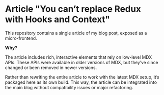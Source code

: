 # Article "You can’t replace Redux with Hooks and Context"

This repository contains a single article of my blog post, exposed as a micro-frontend.

**Why?**

The article includes rich, interactive elements that rely on low-level MDX APIs. These APIs were available in older versions of MDX, but they’ve since changed or been removed in newer versions.

Rather than rewriting the entire article to work with the latest MDX setup, it’s packaged here as its own build. This way, the article can be integrated into the main blog without compatibility issues or major refactoring.
